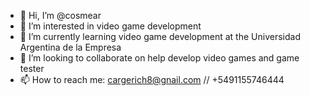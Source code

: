 - 👋 Hi, I’m @cosmear
- 👀 I’m interested in video game development
- 🌱 I’m currently learning video game development at the Universidad Argentina de la Empresa
- 💞️ I’m looking to collaborate on help develop video games and game tester
- 📫 How to reach me: cargerich8@gnail.com // +5491155746444

<!---
cosmear/cosmear is a ✨ special ✨ repository because its `README.md` (this file) appears on your GitHub profile.
You can click the Preview link to take a look at your changes.
--->

